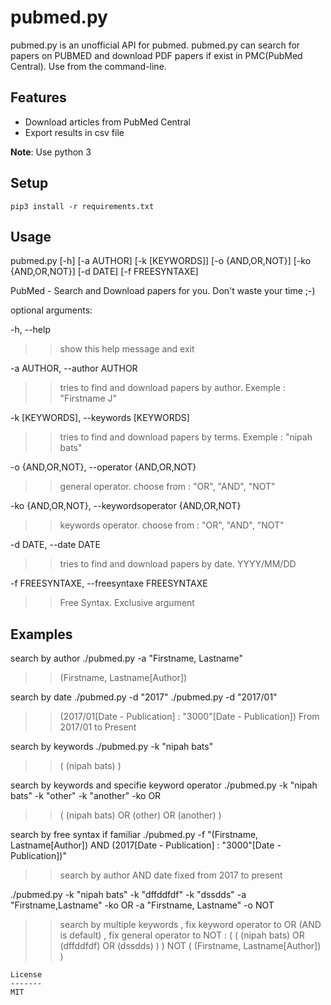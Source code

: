 pubmed.py
=========

pubmed.py is an unofficial API for pubmed. 
pubmed.py can search for papers on PUBMED and download PDF papers if exist in PMC(PubMed Central). 
Use from the command-line.

Features
--------
* Download articles from PubMed Central 
* Export results in csv file

**Note**: Use python 3

Setup
-----
```
pip3 install -r requirements.txt
```

Usage
-----
pubmed.py [-h] [-a AUTHOR] [-k [KEYWORDS]] [-o {AND,OR,NOT}]
[-ko {AND,OR,NOT}] [-d DATE] [-f FREESYNTAXE]

PubMed - Search and Download papers for you. Don't waste your time ;-)

optional arguments:

-h, --help            
>>show this help message and exit

-a AUTHOR, --author AUTHOR
>>tries to find and download papers by author. Exemple :
"Firstname J"

-k [KEYWORDS], --keywords [KEYWORDS]
>>tries to find and download papers by terms. Exemple :
"nipah bats"

-o {AND,OR,NOT}, --operator {AND,OR,NOT}
>>general operator. choose from : "OR", "AND", "NOT"

-ko {AND,OR,NOT}, --keywordsoperator {AND,OR,NOT}
>>keywords operator. choose from : "OR", "AND", "NOT"

-d DATE, --date DATE  
>>tries to find and download papers by date. YYYY/MM/DD

-f FREESYNTAXE, --freesyntaxe FREESYNTAXE
>>Free Syntax. Exclusive argument

Examples
--------
search by author
./pubmed.py -a "Firstname, Lastname"
>>(Firstname, Lastname[Author])

search by date
./pubmed.py -d "2017"
./pubmed.py -d "2017/01"
>>(2017/01[Date - Publication] : "3000"[Date - Publication])
>>From 2017/01 to Present

search by keywords
./pubmed.py -k "nipah bats"
>>( (nipah bats) )

search by keywords and  specifie keyword operator
./pubmed.py -k "nipah bats" -k "other" -k "another" -ko OR
>>( (nipah bats)    OR    (other) OR (another) )

search by free syntax if familiar
./pubmed.py -f "(Firstname, Lastname[Author])  AND  (2017[Date - Publication] : "3000"[Date - Publication])"
>> search by author AND date fixed from 2017 to present

./pubmed.py  -k "nipah bats" -k "dffddfdf"  -k "dssdds" -a "Firstname,Lastname" -ko OR -a "Firstname, Lastname" -o NOT
>> search by multiple keywords , fix keyword operator to OR (AND is default) , fix general operator to NOT :
>>( ( (nipah bats) OR (dffddfdf) OR (dssdds) ) ) NOT ( (Firstname, Lastname[Author]) ) 

```
License
-------
MIT
